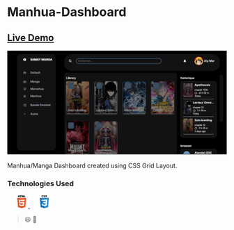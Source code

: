 # Manhua-Dashboard

## [Live Demo](https://alimar440.github.io/Manhua-Dashboard/)

![This is an image](img/screen.png)



Manhua/Manga Dashboard created using CSS Grid Layout. 

### Technologies Used

</a>  &emsp;   <a href="https://www.w3.org/html/" target="_blank" rel="noreferrer"> <img src="https://raw.githubusercontent.com/devicons/devicon/master/icons/html5/html5-original-wordmark.svg" alt="html5" width="30" height="30"/> </a>  &emsp;   <a href="https://www.w3schools.com/css/" target="_blank" rel="noreferrer"> <img src="https://raw.githubusercontent.com/devicons/devicon/master/icons/css3/css3-original-wordmark.svg" alt="css3" width="30" height="30"/> </a>


 	
> :laughing:	:space_invader:
